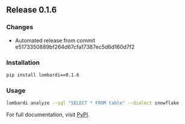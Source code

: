 ## Release 0.1.6

### Changes
- Automated release from commit e5173350889bf264d67cfa17387ec5d6d160d7f2

### Installation
```bash
pip install lombardi==0.1.6
```

### Usage
```bash
lombardi analyze --sql "SELECT * FROM table" --dialect snowflake
```

For full documentation, visit [PyPI](https://pypi.org/project/lombardi/).
